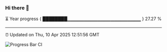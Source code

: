 ### Hi there 👋

⏳ Year progress { ████████▁▁▁▁▁▁▁▁▁▁▁▁▁▁▁▁▁▁▁▁▁▁ } 27.27 %

---

⏰ Updated on Thu, 10 Apr 2025 12:51:56 GMT

![Progress Bar CI](https://github.com/DhruviPatel157/GitHub-Actions-Demo/workflows/Progress%20Bar%20CI/badge.svg)
